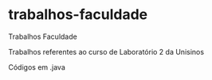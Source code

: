 # trabalhos-faculdade
Trabalhos Faculdade

Trabalhos referentes ao curso de Laboratório 2 da Unisinos

Códigos em .java
